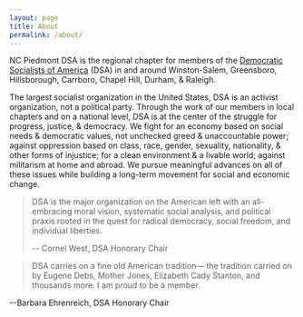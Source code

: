 ```yaml
---
layout: page
title: About
permalink: /about/
---
```


NC Piedmont DSA is the regional chapter for members of the [Democratic Socialists of America](http://www.dsausa.org/) (DSA) in and around Winston-Salem, Greensboro, Hillsborough, Carrboro, Chapel Hill, Durham, & Raleigh.

The largest socialist organization in the United States, DSA is an activist organization, not a political party. Through the work of our members in local chapters and on a national level, DSA is at the center of the struggle for progress, justice, & democracy. We fight for an economy based on social needs & democratic values, not unchecked greed & unaccountable power; against oppression based on class, race, gender, sexuality, nationality, & other forms of injustice; for a clean environment & a livable world; against militarism at home and abroad. We pursue meaningful advances on all of these issues while building a long-term movement for social and economic change.

> DSA is the major organization on the American left with an all-embracing moral vision, systematic social analysis, and political praxis rooted in the quest for radical democracy, social freedom, and individual liberties.
> 
> -- Cornel West, DSA Honorary Chair

> DSA carries on a fine old American tradition— the tradition carried on by Eugene Debs, Mother Jones, Elizabeth Cady Stanton, and thousands more. I am proud to be a member.

--Barbara Ehrenreich, DSA Honorary Chair
